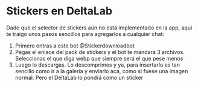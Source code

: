# Stickers en DeltaLab

Dado que el selector de stickers aún no está implementado en la app, aquí te traigo unos pasos sencillos para agregarlos a cualquier chat:

1. Primero entras a este bot @Stickerdownloadbot
2. Pegas el enlace del pack de stickers y el bot te mandará 3 archivos. Seleccionas el que diga webp que siempre será el que pese menos
3. Luego lo descargas. Lo descomprimes y ya, para insertarlo es tan sencillo como ir a la galería y enviarlo acá, como si fuese una imagen normal. 
Pero el DeltaLab lo pondrá como un sticker
